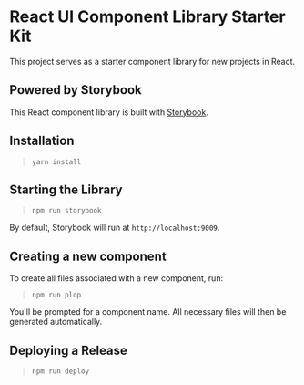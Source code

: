 # React UI Component Library Starter Kit

This project serves as a starter component library for new projects in React.

## Powered by Storybook

This React component library is built with [Storybook](https://storybook.js.org).

## Installation

> `yarn install`

## Starting the Library

> `npm run storybook`

By default, Storybook will run at `http://localhost:9009`.

## Creating a new component

To create all files associated with a new component, run:

> `npm run plop`

You'll be prompted for a component name. All necessary files will then be
generated automatically.

## Deploying a Release

> `npm run deploy`
